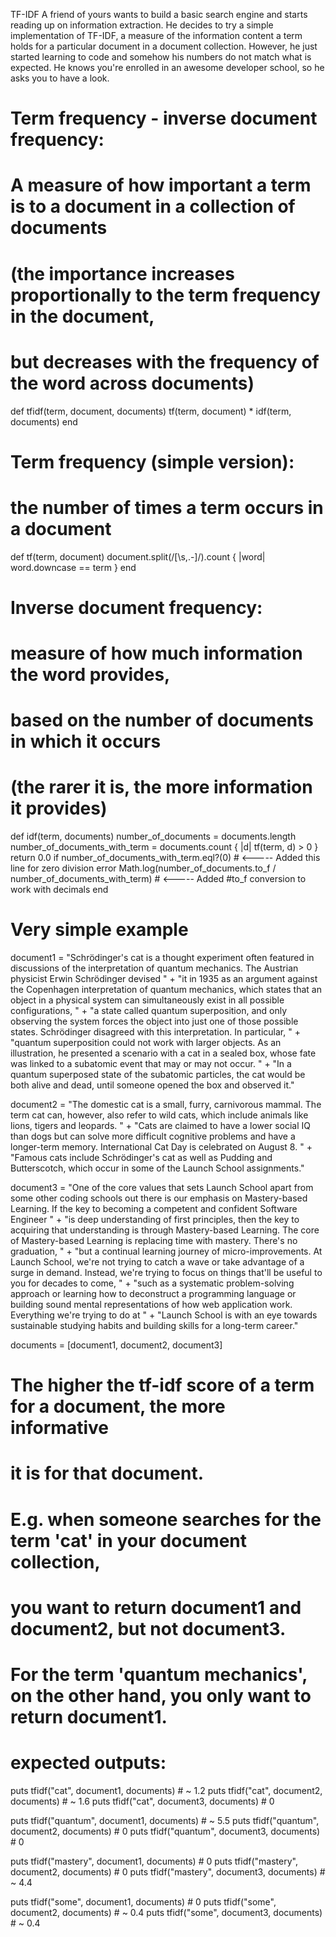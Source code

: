TF-IDF
A friend of yours wants to build a basic search engine and starts reading up on information extraction. He decides to try a simple implementation of TF-IDF, a measure of the information content a term holds for a particular document in a document collection. However, he just started learning to code and somehow his numbers do not match what is expected. He knows you're enrolled in an awesome developer school, so he asks you to have a look.


# Term frequency - inverse document frequency:
# A measure of how important a term is to a document in a collection of documents
# (the importance increases proportionally to the term frequency in the document,
# but decreases with the frequency of the word across documents)

def tfidf(term, document, documents)
  tf(term, document) * idf(term, documents)
end

# Term frequency (simple version):
# the number of times a term occurs in a document

def tf(term, document)
  document.split(/[\s,.-]/).count { |word| word.downcase == term }
end

# Inverse document frequency:
# measure of how much information the word provides,
# based on the number of documents in which it occurs
# (the rarer it is, the more information it provides)

def idf(term, documents)
  number_of_documents = documents.length
  number_of_documents_with_term = documents.count { |d| tf(term, d) > 0 }
  return 0.0 if number_of_documents_with_term.eql?(0)                # <----- Added this line for zero division error
  Math.log(number_of_documents.to_f / number_of_documents_with_term) # <----- Added #to_f conversion to work with decimals
end

# Very simple example

document1 = "Schrödinger's cat is a thought experiment often featured in discussions of the interpretation of quantum mechanics. The Austrian physicist Erwin Schrödinger devised " +
"it in 1935 as an argument against the Copenhagen interpretation of quantum mechanics, which states that an object in a physical system can simultaneously exist in all possible configurations, " +
"a state called quantum superposition, and only observing the system forces the object into just one of those possible states. Schrödinger disagreed with this interpretation. In particular, " +
"quantum superposition could not work with larger objects. As an illustration, he presented a scenario with a cat in a sealed box, whose fate was linked to a subatomic event that may or may not occur. " +
"In a quantum superposed state of the subatomic particles, the cat would be both alive and dead, until someone opened the box and observed it."

document2 = "The domestic cat is a small, furry, carnivorous mammal. The term cat can, however, also refer to wild cats, which include animals like lions, tigers and leopards. " +
"Cats are claimed to have a lower social IQ than dogs but can solve more difficult cognitive problems and have a longer-term memory. International Cat Day is celebrated on August 8. " +
"Famous cats include Schrödinger's cat as well as Pudding and Butterscotch, which occur in some of the Launch School assignments."

document3 = "One of the core values that sets Launch School apart from some other coding schools out there is our emphasis on Mastery-based Learning. If the key to becoming a competent and confident Software Engineer " +
"is deep understanding of first principles, then the key to acquiring that understanding is through Mastery-based Learning. The core of Mastery-based Learning is replacing time with mastery. There's no graduation, " +
"but a continual learning journey of micro-improvements. At Launch School, we're not trying to catch a wave or take advantage of a surge in demand. Instead, we're trying to focus on things that'll be useful to you for decades to come, " +
"such as a systematic problem-solving approach or learning how to deconstruct a programming language or building sound mental representations of how web application work. Everything we're trying to do at " +
"Launch School is with an eye towards sustainable studying habits and building skills for a long-term career."

documents = [document1, document2, document3]

# The higher the tf-idf score of a term for a document, the more informative
# it is for that document.
# E.g. when someone searches for the term 'cat' in your document collection,
# you want to return document1 and document2, but not document3.
# For the term 'quantum mechanics', on the other hand, you only want to return document1.

# expected outputs:
puts tfidf("cat", document1, documents) # ~ 1.2
puts tfidf("cat", document2, documents) # ~ 1.6
puts tfidf("cat", document3, documents) # 0

puts tfidf("quantum", document1, documents) # ~ 5.5
puts tfidf("quantum", document2, documents) # 0
puts tfidf("quantum", document3, documents) # 0

puts tfidf("mastery", document1, documents) # 0
puts tfidf("mastery", document2, documents) # 0
puts tfidf("mastery", document3, documents) # ~ 4.4

puts tfidf("some", document1, documents) # 0
puts tfidf("some", document2, documents) # ~ 0.4
puts tfidf("some", document3, documents) # ~ 0.4